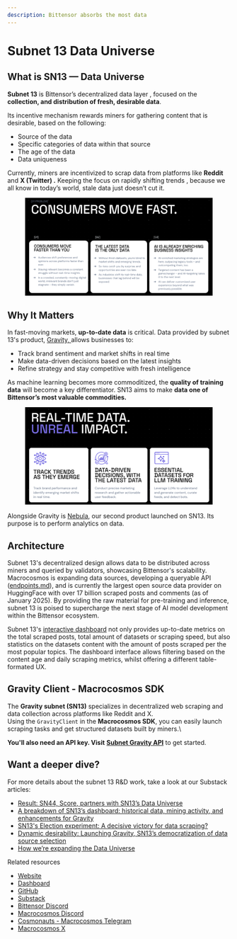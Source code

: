 ```yaml
---
description: Bittensor absorbs the most data
---
```


# Subnet 13 Data Universe

## What is SN13 — Data Universe

**Subnet 13** is Bittensor’s decentralized data layer , focused on the **collection, and distribution of fresh, desirable data**.

Its incentive mechanism rewards miners for gathering content that is desirable, based on the following:

* Source of the data
* Specific categories of data within that source
* The age of the data
* &#x20;Data uniqueness&#x20;

Currently, miners are incentivized to scrap data from platforms like **Reddit** and **X (Twitter) .** Keeping the focus on rapidly shifting trends , because we all know in today’s world, stale data just doesn’t cut it.

<figure><img src="../../.gitbook/assets/Screenshot 2025-03-05 at 16.59.27 (1).png" alt=""><figcaption></figcaption></figure>

## Why It Matters

In fast-moving markets, **up-to-date data** is critical. Data provided by subnet 13's product, [Gravity, ](../../constellation-user-guides/gravity/)allows businesses to:

* Track brand sentiment and market shifts in real time
* Make data-driven decisions based on the latest insights
* Refine strategy and stay competitive with fresh intelligence

As machine learning becomes more commoditized, the **quality of training data** will become a key differentiator. SN13 aims to make **data one of Bittensor’s most valuable commodities.**



<figure><img src="../../.gitbook/assets/Screenshot 2025-03-05 at 16.57.29 (1).png" alt=""><figcaption></figcaption></figure>



Alongside Gravity is [Nebula](https://app.gitbook.com/o/eu9Z3qt7ycTIHIJGObFB/s/JDlWdmSC3GnzBPSkAiBM/), our second product launched on SN13. Its purpose is to perform analytics on data.



## Architecture

Subnet 13's decentralized design allows data to be distributed across miners and queried by validators, showcasing Bittensor's scalability. Macrocosmos is expanding data sources, developing a queryable API ([endpoints.md](../../developers/api-documentation/sn13-data-universe/endpoints.md "mention")), and is currently the largest open source data provider on HuggingFace with over 17 billion scraped posts and comments (as of January 2025). By providing the raw material for pre-training and inference, subnet 13 is poised to supercharge the next stage of AI model development within the Bittensor ecosystem.



Subnet 13's [interactive dashboard](https://www.macrocosmos.ai/sn13/dashboard) not only provides up-to-date metrics on the total scraped posts, total amount of datasets or scraping speed, but also statistics on the datasets content with the amount of posts scraped per the most popular topics. The dashboard interface allows filtering based on the content age and daily scraping metrics, whilst offering a different table-formated UX.



## Gravity Client - Macrocosmos SDK

The **Gravity subnet (SN13)** specializes in decentralized web scraping and data collection across platforms like Reddit and X.\
Using the `GravityClient` in the **Macrocosmos SDK**, you can easily launch scraping tasks and get structured datasets built by miners.\


**You'll also need an API key. Visit** [**Subnet Gravity API**](../../developers/macrocosmos-sdk/gravity.md) to get started.



## Want a deeper dive?

For more details about the subnet 13 R\&D work, take a look at our Substack articles:

* [Result: SN44, Score, partners with SN13’s Data Universe](https://macrocosmosai.substack.com/p/result-sn44-score-partners-with-sn13s)
* [A breakdown of SN13’s dashboard: historical data, mining activity, and enhancements for Gravity](https://macrocosmosai.substack.com/p/a-breakdown-of-sn13s-dashboard-historical)
* [SN13's Election experiment: A decisive victory for data scraping?](https://macrocosmosai.substack.com/p/sn13s-election-experiment-a-decisive)
* [Dynamic desirability: Launching Gravity, SN13’s democratization of data source selection](https://macrocosmosai.substack.com/p/dynamic-desirability-launching-gravity)
* [How we’re expanding the Data Universe](https://macrocosmosai.substack.com/p/how-were-expanding-the-data-universe)

Related resources

* [Website](https://www.macrocosmos.ai/sn13)
* [Dashboard](https://www.macrocosmos.ai/sn13/dashboard)
* [GitHub](https://github.com/macrocosm-os/data-universe)
* [Substack](https://macrocosmosai.substack.com/t/data-scraping)
* [Bittensor Discord](https://discord.com/channels/799672011265015819/1185617142914236518)
* [Macrocosmos Discord](https://discord.com/channels/1238450997848707082)
* [Cosmonauts - Macrocosmos Telegram](https://t.me/macrocosmosai)
* [Macrocosmos X](https://x.com/MacrocosmosAI)
